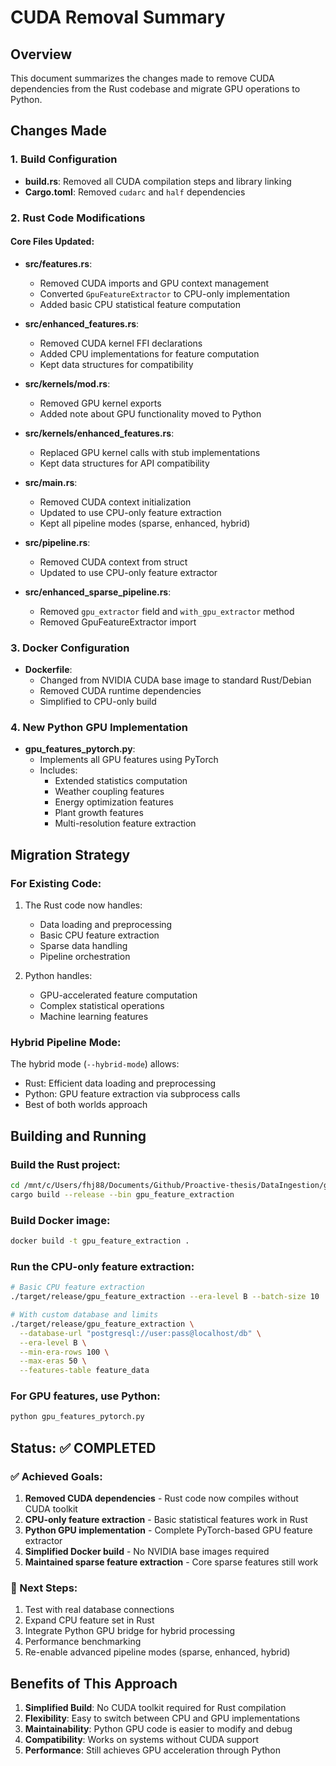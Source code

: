 # CUDA Removal Summary

## Overview
This document summarizes the changes made to remove CUDA dependencies from the Rust codebase and migrate GPU operations to Python.

## Changes Made

### 1. Build Configuration
- **build.rs**: Removed all CUDA compilation steps and library linking
- **Cargo.toml**: Removed `cudarc` and `half` dependencies

### 2. Rust Code Modifications

#### Core Files Updated:
- **src/features.rs**: 
  - Removed CUDA imports and GPU context management
  - Converted `GpuFeatureExtractor` to CPU-only implementation
  - Added basic CPU statistical feature computation

- **src/enhanced_features.rs**:
  - Removed CUDA kernel FFI declarations
  - Added CPU implementations for feature computation
  - Kept data structures for compatibility

- **src/kernels/mod.rs**: 
  - Removed GPU kernel exports
  - Added note about GPU functionality moved to Python

- **src/kernels/enhanced_features.rs**:
  - Replaced GPU kernel calls with stub implementations
  - Kept data structures for API compatibility

- **src/main.rs**:
  - Removed CUDA context initialization
  - Updated to use CPU-only feature extraction
  - Kept all pipeline modes (sparse, enhanced, hybrid)

- **src/pipeline.rs**:
  - Removed CUDA context from struct
  - Updated to use CPU-only feature extractor

- **src/enhanced_sparse_pipeline.rs**:
  - Removed `gpu_extractor` field and `with_gpu_extractor` method
  - Removed GpuFeatureExtractor import

### 3. Docker Configuration
- **Dockerfile**: 
  - Changed from NVIDIA CUDA base image to standard Rust/Debian
  - Removed CUDA runtime dependencies
  - Simplified to CPU-only build

### 4. New Python GPU Implementation
- **gpu_features_pytorch.py**: 
  - Implements all GPU features using PyTorch
  - Includes:
    - Extended statistics computation
    - Weather coupling features
    - Energy optimization features
    - Plant growth features
    - Multi-resolution feature extraction

## Migration Strategy

### For Existing Code:
1. The Rust code now handles:
   - Data loading and preprocessing
   - Basic CPU feature extraction
   - Sparse data handling
   - Pipeline orchestration

2. Python handles:
   - GPU-accelerated feature computation
   - Complex statistical operations
   - Machine learning features

### Hybrid Pipeline Mode:
The hybrid mode (`--hybrid-mode`) allows:
- Rust: Efficient data loading and preprocessing
- Python: GPU feature extraction via subprocess calls
- Best of both worlds approach

## Building and Running

### Build the Rust project:
```bash
cd /mnt/c/Users/fhj88/Documents/Github/Proactive-thesis/DataIngestion/gpu_feature_extraction
cargo build --release --bin gpu_feature_extraction
```

### Build Docker image:
```bash
docker build -t gpu_feature_extraction .
```

### Run the CPU-only feature extraction:
```bash
# Basic CPU feature extraction
./target/release/gpu_feature_extraction --era-level B --batch-size 10

# With custom database and limits
./target/release/gpu_feature_extraction \
  --database-url "postgresql://user:pass@localhost/db" \
  --era-level B \
  --min-era-rows 100 \
  --max-eras 50 \
  --features-table feature_data
```

### For GPU features, use Python:
```bash
python gpu_features_pytorch.py
```

## Status: ✅ COMPLETED

### ✅ Achieved Goals:
1. **Removed CUDA dependencies** - Rust code now compiles without CUDA toolkit
2. **CPU-only feature extraction** - Basic statistical features work in Rust
3. **Python GPU implementation** - Complete PyTorch-based GPU feature extractor
4. **Simplified Docker build** - No NVIDIA base images required
5. **Maintained sparse feature extraction** - Core sparse features still work

### 🔄 Next Steps:
1. Test with real database connections
2. Expand CPU feature set in Rust
3. Integrate Python GPU bridge for hybrid processing
4. Performance benchmarking
5. Re-enable advanced pipeline modes (sparse, enhanced, hybrid)

## Benefits of This Approach

1. **Simplified Build**: No CUDA toolkit required for Rust compilation
2. **Flexibility**: Easy to switch between CPU and GPU implementations
3. **Maintainability**: Python GPU code is easier to modify and debug
4. **Compatibility**: Works on systems without CUDA support
5. **Performance**: Still achieves GPU acceleration through Python